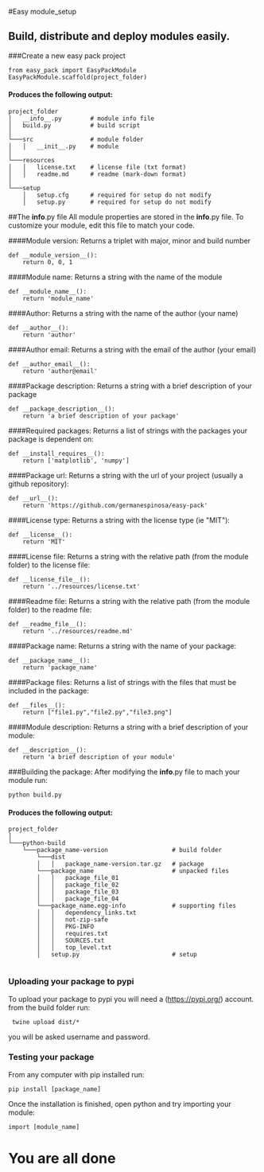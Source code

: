 #Easy module_setup

## Build, distribute and deploy modules easily.



###Create a new easy pack project
```
from easy_pack import EasyPackModule
EasyPackModule.scaffold(project_folder)
```
#### Produces the following output:
```
project_folder 
│   __info__.py        # module info file
│   build.py           # build script
│   
└───src                # module folder
│   │   __init__.py    # module 
│
└───resources
│   │   license.txt    # license file (txt format)
│   │   readme.md      # readme (mark-down format)
│   
└───setup
    │   setup.cfg      # required for setup do not modify 
    │   setup.py       # required for setup do not modify
```

##The __info__.py file
All module properties are stored in the __info__.py file.
To customize your module, edit this file to match your code.

####Module version:
Returns a triplet with major, minor and build number
```
def __module_version__():
	return 0, 0, 1 
```

####Module name:
Returns a string with the name of the module 
```
def __module_name__():
	return 'module_name' 
```

####Author:
Returns a string with the name of the author (your name)
```
def __author__():
	return 'author' 
```

####Author email:
Returns a string with the email of the author (your email)
```
def __author_email__():
	return 'author@email'  
```

####Package description:
Returns a string with a brief description of your package
```
def __package_description__():
	return 'a brief description of your package'  
```


####Required packages:
Returns a list of strings with the packages your package is dependent on: 
```
def __install_requires__():
    return ['matplotlib', 'numpy']  
```

####Package url:
Returns a string with the url of your project (usually a github repository):
```
def __url__():
	return 'https://github.com/germanespinosa/easy-pack' 
```

####License type:
Returns a string with the license type (ie "MIT"):
```
def __license__():
	return 'MIT' 
```

####License file:
Returns a string with the relative path (from the module folder) to the license file: 
```
def __license_file__():
    return '../resources/license.txt' 
```


####Readme file:
Returns a string with the relative path (from the module folder) to the readme file:
```
def __readme_file__():
	return '../resources/readme.md' 
```

####Package name:
Returns a string with the name of your package:
```
def __package_name__():
	return 'package_name' 
```

####Package files:
Returns a list of strings with the files that must be included in the package:
```
def __files__():
	return ["file1.py","file2.py","file3.png"] 
```


####Module description:
Returns a string with a brief description of your module:
```
def __description__():
    return 'a brief description of your module' 
```

###Building the package:
After modifying the __info__.py file to mach your module run:
```
python build.py 
```

#### Produces the following output:
```
project_folder 
│   
└───python-build                              
    └───package_name-version                  # build folder
        └───dist
        │   │   package_name-version.tar.gz   # package
        └───package_name                      # unpacked files
        │   │   package_file_01               
        │   │   package_file_02  
        │   │   package_file_03  
        │   │   package_file_04  
        └───package_name.egg-info             # supporting files
        │   │   dependency_links.txt  
        │   │   not-zip-safe
        │   │   PKG-INFO  
        │   │   requires.txt  
        │   │   SOURCES.txt  
        │   │   top_level.txt  
        │   setup.py                          # setup
        
```

### Uploading your package to pypi
To upload your package to pypi you will need a (https://pypi.org/) account.
from the build folder run:
```
 twine upload dist/*
```
you will be asked username and password.


### Testing your package
From any computer with pip installed run:
```
pip install [package_name]
```
Once the installation is finished, open python and try importing your module:
```
import [module_name] 
```

# You are all done